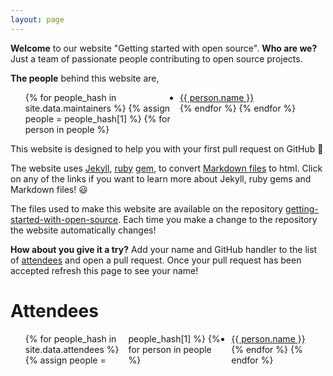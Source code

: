 ```yaml
---
layout: page
---
```


**Welcome** to our website "Getting started with open source". **Who are we?** Just
a team of passionate people contributing to open source projects.

**The people** behind this website are,

<ul style="column-count: 2">
{% for people_hash in site.data.maintainers %}
{% assign people = people_hash[1] %}
  {% for person in people %}
<li>
    <a href="https://github.com/{{ member.github }}">
      {{ person.name }}
    </a>
</li>
  {% endfor %}
{% endfor %}
</ul>

This website is designed to help you with your first pull request on GitHub 🎉

The website uses [Jekyll](https://jekyllrb.com/),
[ruby](https://www.ruby-lang.org/en/) [gem](https://rubygems.org/), to convert
[Markdown files](https://www.markdownguide.org/getting-started/) to html. Click
on any of the links if you want to learn more about Jekyll, ruby gems and
Markdown files! 😃

The files used to make this website are available on the repository
[getting-started-with-open-source](https://github.com/Nikoleta-v3/getting-started-with-open-source).
Each time you make a change to the repository the website automatically changes!

**How about you give it a try?** Add your name and GitHub handler to the list of
[attendees](https://github.com/Nikoleta-v3/getting-started-with-open-source/tree/gh-pages/_data/attendees)
and open a pull request. Once your pull request has been accepted refresh this
page to see your name!

# Attendees

<ul style="column-count: 3">
{% for people_hash in site.data.attendees %}
{% assign people = people_hash[1] %}
  {% for person in people %}
<li>
    <a href="https://github.com/{{ member.github }}">
      {{ person.name }}
    </a>
</li>
  {% endfor %}
{% endfor %}
</ul>
